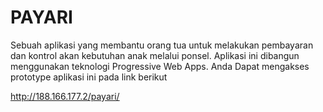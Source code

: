 # PAYARI
Sebuah aplikasi yang membantu orang tua untuk melakukan pembayaran dan kontrol akan kebutuhan anak melalui ponsel. 
Aplikasi ini dibangun menggunakan teknologi Progressive Web Apps. Anda Dapat mengakses prototype aplikasi ini pada link berikut

http://188.166.177.2/payari/





